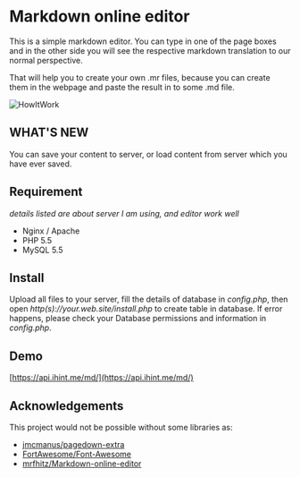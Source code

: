 Markdown online editor
======================
This is a simple markdown editor. You can type in one of the page boxes and in the other side you will see the respective markdown translation to our normal perspective.

That will help you to create your own .mr files, because you can create them in the webpage and paste the result in to some .md file.

![HowItWork](http://i.imgur.com/vR3yyz6.gif)

## WHAT'S NEW
You can save your content to server, or load content from server which you have ever saved.

## Requirement
*details listed are about server I am using, and editor work well*
+ Nginx / Apache
+ PHP 5.5
+ MySQL 5.5

## Install
Upload all files to your server, fill the details of database in *config.php*, then open *http(s)://your.web.site/install.php* to create table in database. If error happens, please check your Database permissions and information in *config.php*.

## Demo
[https://api.ihint.me/md/](https://api.ihint.me/md/)

## Acknowledgements 
This project would not be possible without some libraries as:

+ [jmcmanus/pagedown-extra](https://github.com/jmcmanus/pagedown-extra)
+ [FortAwesome/Font-Awesome](https://github.com/FortAwesome/Font-Awesome)
+ [mrfhitz/Markdown-online-editor](https://github.com/mrfhitz/Markdown-online-editor)

